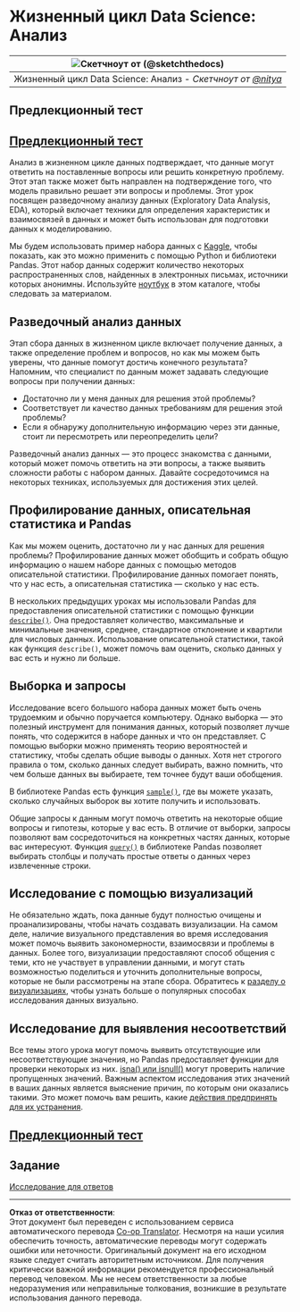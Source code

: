 <!--
CO_OP_TRANSLATOR_METADATA:
{
  "original_hash": "d92f57eb110dc7f765c05cbf0f837c77",
  "translation_date": "2025-08-27T09:54:52+00:00",
  "source_file": "4-Data-Science-Lifecycle/15-analyzing/README.md",
  "language_code": "ru"
}
-->
# Жизненный цикл Data Science: Анализ

|![ Скетчноут от [(@sketchthedocs)](https://sketchthedocs.dev) ](../../sketchnotes/15-Analyzing.png)|
|:---:|
| Жизненный цикл Data Science: Анализ - _Скетчноут от [@nitya](https://twitter.com/nitya)_ |

## Предлекционный тест

## [Предлекционный тест](https://purple-hill-04aebfb03.1.azurestaticapps.net/quiz/28)

Анализ в жизненном цикле данных подтверждает, что данные могут ответить на поставленные вопросы или решить конкретную проблему. Этот этап также может быть направлен на подтверждение того, что модель правильно решает эти вопросы и проблемы. Этот урок посвящен разведочному анализу данных (Exploratory Data Analysis, EDA), который включает техники для определения характеристик и взаимосвязей в данных и может быть использован для подготовки данных к моделированию.

Мы будем использовать пример набора данных с [Kaggle](https://www.kaggle.com/balaka18/email-spam-classification-dataset-csv/version/1), чтобы показать, как это можно применить с помощью Python и библиотеки Pandas. Этот набор данных содержит количество некоторых распространенных слов, найденных в электронных письмах, источники которых анонимны. Используйте [ноутбук](notebook.ipynb) в этом каталоге, чтобы следовать за материалом.

## Разведочный анализ данных

Этап сбора данных в жизненном цикле включает получение данных, а также определение проблем и вопросов, но как мы можем быть уверены, что данные помогут достичь конечного результата? 
Напомним, что специалист по данным может задавать следующие вопросы при получении данных:
-   Достаточно ли у меня данных для решения этой проблемы?
-   Соответствует ли качество данных требованиям для решения этой проблемы?
-   Если я обнаружу дополнительную информацию через эти данные, стоит ли пересмотреть или переопределить цели?

Разведочный анализ данных — это процесс знакомства с данными, который может помочь ответить на эти вопросы, а также выявить сложности работы с набором данных. Давайте сосредоточимся на некоторых техниках, используемых для достижения этих целей.

## Профилирование данных, описательная статистика и Pandas

Как мы можем оценить, достаточно ли у нас данных для решения проблемы? Профилирование данных может обобщить и собрать общую информацию о нашем наборе данных с помощью методов описательной статистики. Профилирование данных помогает понять, что у нас есть, а описательная статистика — сколько у нас есть.

В нескольких предыдущих уроках мы использовали Pandas для предоставления описательной статистики с помощью функции [`describe()`](https://pandas.pydata.org/pandas-docs/stable/reference/api/pandas.DataFrame.describe.html). Она предоставляет количество, максимальные и минимальные значения, среднее, стандартное отклонение и квартили для числовых данных. Использование описательной статистики, такой как функция `describe()`, может помочь вам оценить, сколько данных у вас есть и нужно ли больше.

## Выборка и запросы

Исследование всего большого набора данных может быть очень трудоемким и обычно поручается компьютеру. Однако выборка — это полезный инструмент для понимания данных, который позволяет лучше понять, что содержится в наборе данных и что он представляет. С помощью выборки можно применять теорию вероятностей и статистику, чтобы сделать общие выводы о данных. Хотя нет строгого правила о том, сколько данных следует выбирать, важно помнить, что чем больше данных вы выбираете, тем точнее будут ваши обобщения.

В библиотеке Pandas есть функция [`sample()`](https://pandas.pydata.org/pandas-docs/stable/reference/api/pandas.DataFrame.sample.html), где вы можете указать, сколько случайных выборок вы хотите получить и использовать.

Общие запросы к данным могут помочь ответить на некоторые общие вопросы и гипотезы, которые у вас есть. В отличие от выборки, запросы позволяют вам сосредоточиться на конкретных частях данных, которые вас интересуют. 
Функция [`query()`](https://pandas.pydata.org/pandas-docs/stable/reference/api/pandas.DataFrame.query.html) в библиотеке Pandas позволяет выбирать столбцы и получать простые ответы о данных через извлеченные строки.

## Исследование с помощью визуализаций

Не обязательно ждать, пока данные будут полностью очищены и проанализированы, чтобы начать создавать визуализации. На самом деле, наличие визуального представления во время исследования может помочь выявить закономерности, взаимосвязи и проблемы в данных. Более того, визуализации предоставляют способ общения с теми, кто не участвует в управлении данными, и могут стать возможностью поделиться и уточнить дополнительные вопросы, которые не были рассмотрены на этапе сбора. Обратитесь к [разделу о визуализациях](../../../../../../../../../3-Data-Visualization), чтобы узнать больше о популярных способах исследования данных визуально.

## Исследование для выявления несоответствий

Все темы этого урока могут помочь выявить отсутствующие или несоответствующие значения, но Pandas предоставляет функции для проверки некоторых из них. [isna() или isnull()](https://pandas.pydata.org/pandas-docs/stable/reference/api/pandas.isna.html) могут проверить наличие пропущенных значений. Важным аспектом исследования этих значений в ваших данных является выяснение причин, по которым они оказались такими. Это может помочь вам решить, какие [действия предпринять для их устранения](/2-Working-With-Data/08-data-preparation/notebook.ipynb).

## [Предлекционный тест](https://purple-hill-04aebfb03.1.azurestaticapps.net/quiz/27)

## Задание

[Исследование для ответов](assignment.md)

---

**Отказ от ответственности**:  
Этот документ был переведен с использованием сервиса автоматического перевода [Co-op Translator](https://github.com/Azure/co-op-translator). Несмотря на наши усилия обеспечить точность, автоматические переводы могут содержать ошибки или неточности. Оригинальный документ на его исходном языке следует считать авторитетным источником. Для получения критически важной информации рекомендуется профессиональный перевод человеком. Мы не несем ответственности за любые недоразумения или неправильные толкования, возникшие в результате использования данного перевода.